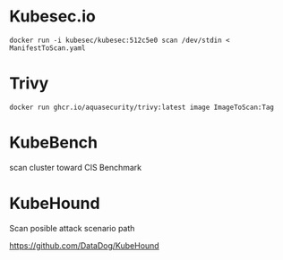 # Kubesec.io

```
docker run -i kubesec/kubesec:512c5e0 scan /dev/stdin < ManifestToScan.yaml
```
# Trivy
```
docker run ghcr.io/aquasecurity/trivy:latest image ImageToScan:Tag
```

# KubeBench

scan cluster toward CIS Benchmark

# KubeHound

Scan posible attack scenario path

https://github.com/DataDog/KubeHound